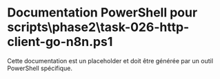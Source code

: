 # Documentation PowerShell pour scripts\phase2\task-026-http-client-go-n8n.ps1

Cette documentation est un placeholder et doit être générée par un outil PowerShell spécifique.
